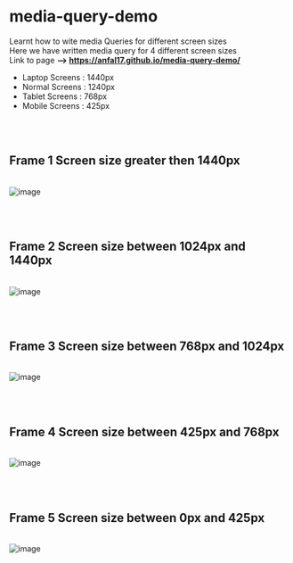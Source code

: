 ﻿# media-query-demo
Learnt how to wite media Queries for different screen sizes<br>
Here we have written media query for 4 different screen sizes<br>
Link to page <b> --> https://anfal17.github.io/media-query-demo/ </b> 
<ul>
<li>Laptop Screens : 1440px </li>
<li>Normal Screens : 1240px </li>
<li>Tablet Screens : 768px </li>
<li>Mobile Screens : 425px </li>
</ul>

<br><br>
<b> <h2>Frame 1 Screen size greater then 1440px </h2></b> <br>
![image](https://user-images.githubusercontent.com/92685449/220176279-59e925eb-f808-430f-aa6d-b14af763461f.png)


<br><br>
<b><h2>Frame 2 Screen size between 1024px and 1440px</h2></b> <br>
![image](https://user-images.githubusercontent.com/92685449/220175182-46944722-72ac-449d-88e1-0265b36156b3.png)

<br><br>
<b><h2>Frame 3 Screen size between 768px and 1024px</h2></b> <br>
![image](https://user-images.githubusercontent.com/92685449/220175256-0c4711bb-7071-4de7-a8fe-c4472f5080ad.png)

<br><br>
<b><h2>Frame 4 Screen size between 425px and 768px</h2></b> <br>
![image](https://user-images.githubusercontent.com/92685449/220175386-4abd8ef5-85ea-4f3a-bc7a-acfdc3e31cad.png)

<br><br>
<b><h2>Frame 5 Screen size between 0px and 425px</h2></b> <br>
![image](https://user-images.githubusercontent.com/92685449/220175378-ec2e1529-9985-4265-90ba-4cb34bbaa24e.png)



